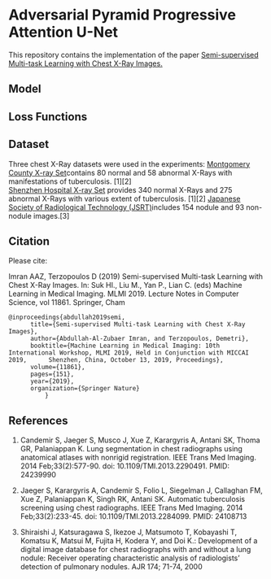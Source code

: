 # Adversarial Pyramid Progressive Attention U-Net
This repository contains the implementation of the paper <a href="https://link.springer.com/chapter/10.1007/978-3-030-32692-0_18">Semi-supervised Multi-task Learning with Chest X-Ray Images.</a> 


## Model



## Loss Functions



## Dataset
Three chest X-Ray datasets were used in the experiments:
<a href="http://academictorrents.com/details/ac786f74878a5775c81d490b23842fd4736bfe33">Montgomery County X-ray Set</a>contains 80 normal and 58 abnormal X-Rays with manifestations of tuberculosis. [1][2] <br>
<a href="http://academictorrents.com/details/462728e890bd37c05e9439c885df7afc36209cc8">Shenzhen Hospital X-ray Set</a> provides 340 normal X-Rays and 275 abnormal X-Rays with various extent of tuberculosis. [1][2] 
<a href="http://db.jsrt.or.jp/eng.php">Japanese Society of Radiological Technology (JSRT)</a>includes 154 nodule and 93 non-nodule images.[3]



## Citation
Please cite:

Imran AAZ, Terzopoulos D (2019) Semi-supervised Multi-task Learning with Chest X-Ray Images. In: Suk HI., Liu M., Yan P., Lian C. (eds) Machine Learning in Medical Imaging. MLMI 2019. Lecture Notes in Computer Science, vol 11861. Springer, Cham

```
@inproceedings{abdullah2019semi,
	  title={Semi-supervised Multi-task Learning with Chest X-Ray Images},
	  author={Abdullah-Al-Zubaer Imran, and Terzopoulos, Demetri},
	  booktitle={Machine Learning in Medical Imaging: 10th International Workshop, MLMI 2019, Held in Conjunction with MICCAI 2019, 	 Shenzhen, China, October 13, 2019, Proceedings},
	  volume={11861},
	  pages={151},
	  year={2019},
	  organization={Springer Nature}
          }
```

## References
1. Candemir S, Jaeger S, Musco J, Xue Z, Karargyris A, Antani SK, Thoma GR, Palaniappan K. Lung segmentation in chest radiographs using anatomical atlases with nonrigid registration. IEEE Trans Med Imaging. 2014 Feb;33(2):577-90. doi: 10.1109/TMI.2013.2290491. PMID: 24239990

2. Jaeger S, Karargyris A, Candemir S, Folio L, Siegelman J, Callaghan FM, Xue Z, Palaniappan K, Singh RK, Antani SK. Automatic tuberculosis screening using chest radiographs. IEEE Trans Med Imaging. 2014 Feb;33(2):233-45. doi: 10.1109/TMI.2013.2284099. PMID: 24108713

3. Shiraishi J, Katsuragawa S, Ikezoe J, Matsumoto T, Kobayashi T, Komatsu K, Matsui M, Fujita H, Kodera Y, and Doi K.: Development of a digital image database for chest radiographs with and without a lung nodule: Receiver operating characteristic analysis of radiologists’ detection of pulmonary nodules. AJR 174; 71-74, 2000



